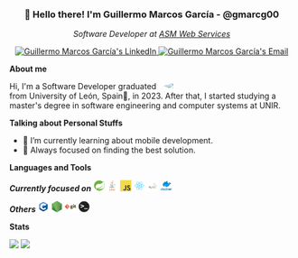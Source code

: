 <h3 align="center">👋 Hello there! I'm Guillermo Marcos García - @gmarcg00</h3>
<p align="center"><em>Software Developer at <a href="https://www.asmws.com/">ASM Web Services</a></em></p>
<p align="center">
  <a href="https://www.linkedin.com/in/guillermomarcosgarc%C3%ADa">
    <img alt="Guillermo Marcos García's LinkedIn" width="22px" src="https://cdn.jsdelivr.net/npm/simple-icons@v3.0.1/icons/linkedin.svg" />
  </a>
  <a href="mailto:guillermo.marcosgarcia@gmail.com">
    <img alt="Guillermo Marcos García's Email" width="22px" src="https://cdn.jsdelivr.net/npm/simple-icons@3.0.1/icons/gmail.svg" />
  </a>
</p>


**About me**

<img align='right' src="https://i.imgur.com/i2C6V2G.png" width="230" style="border-radius: 50%;">
<p>Hi, I'm a Software Developer graduated from University of León, Spain🚀, in 2023. After that, I started studying a master's degree in software engineering and computer systems at UNIR.</p>
  
**Talking about Personal Stuffs**

- 🌱 I’m currently learning about mobile development. 
- 👯 Always focused on finding the best solution.

**Languages and Tools**

***Currently focused on***
<code><img height="20" src="https://raw.githubusercontent.com/github/explore/80688e429a7d4ef2fca1e82350fe8e3517d3494d/topics/spring-boot/spring-boot.png"></code>
<code><img height="20" src="https://raw.githubusercontent.com/github/explore/80688e429a7d4ef2fca1e82350fe8e3517d3494d/topics/java/java.png"></code>
<code><img height="20" src="https://raw.githubusercontent.com/github/explore/80688e429a7d4ef2fca1e82350fe8e3517d3494d/topics/javascript/javascript.png"></code>
<code><img height="20" src="https://raw.githubusercontent.com/github/explore/80688e429a7d4ef2fca1e82350fe8e3517d3494d/topics/react/react.png"></code>
<code><img height="20" src="https://raw.githubusercontent.com/github/explore/80688e429a7d4ef2fca1e82350fe8e3517d3494d/topics/mysql/mysql.png"></code>
<code><img height="20" src="https://raw.githubusercontent.com/github/explore/80688e429a7d4ef2fca1e82350fe8e3517d3494d/topics/docker/docker.png"></code>

***Others***
<code><img height="20" src="https://raw.githubusercontent.com/github/explore/80688e429a7d4ef2fca1e82350fe8e3517d3494d/topics/c/c.png"></code>
<code><img height="20" src="https://raw.githubusercontent.com/github/explore/80688e429a7d4ef2fca1e82350fe8e3517d3494d/topics/nodejs/nodejs.png"></code>
<code><img height="20" src="https://raw.githubusercontent.com/github/explore/80688e429a7d4ef2fca1e82350fe8e3517d3494d/topics/git/git.png"></code>
<code><img height="20" src="https://raw.githubusercontent.com/github/explore/80688e429a7d4ef2fca1e82350fe8e3517d3494d/topics/terminal/terminal.png"></code>

**Stats**
<p>
  <img height="180em" src="https://github-readme-stats.vercel.app/api?username=gmarcg00&show_icons=true&hide_border=true&&count_private=true&include_all_commits=true" />
  <img height="180em" src="https://github-readme-stats.vercel.app/api/top-langs/?username=gmarcg00&show_icons=true&hide_border=true&layout=compact&langs_count=8"/>
</p>
